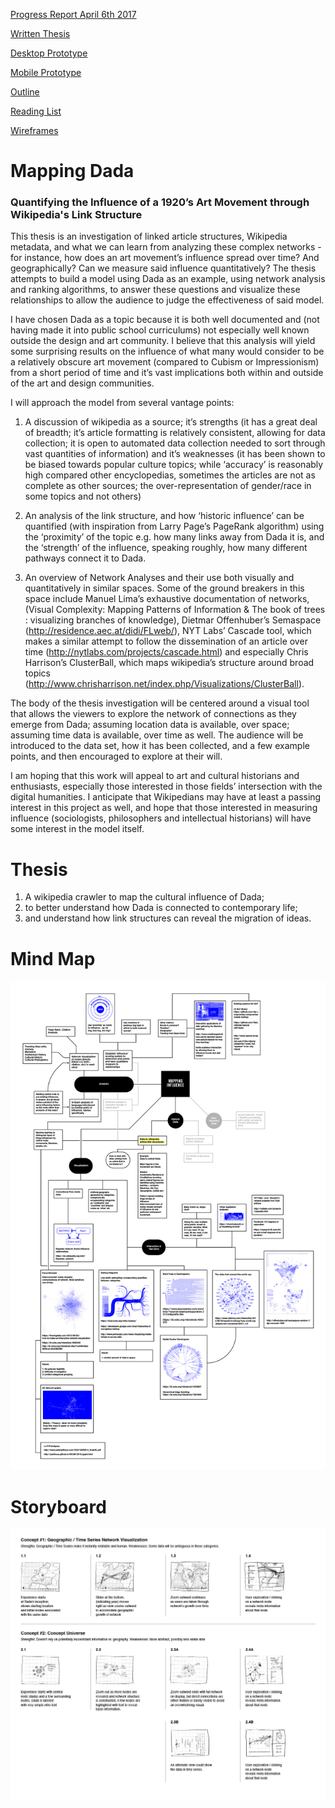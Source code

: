 [Progress Report April 6th 2017](/work/progress-report-1.pdf)

[Written Thesis](/writing/writtenThesis.md)

[Desktop Prototype](/visualization/prototypes-r1.pdf)

[Mobile Prototype](/visualization/mobile-prototypes-r1.pdf)

[Outline](/writing/outline.md)

[Reading List](/writing/readingList.md)

[Wireframes](/visualization/wireframes-r2.pdf)

# Mapping Dada

### Quantifying the Influence of a 1920’s Art Movement through Wikipedia's Link Structure

This thesis is an investigation of linked article structures, Wikipedia metadata, and what we can learn from analyzing these complex networks - for instance, how does an art movement’s influence spread over time? And geographically? Can we measure said influence quantitatively? The thesis attempts to build a model using Dada as an example, using network analysis and ranking algorithms, to answer these questions and visualize these relationships to allow the audience to judge the effectiveness of said model.

I have chosen Dada as a topic because it is both well documented and (not having made it into public school curriculums) not especially well known outside the design and art community. I believe that this analysis will yield some surprising results on the influence of what many would consider to be a relatively obscure art movement (compared to Cubism or Impressionism) from a short period of time and it’s vast implications both within and outside of the art and design communities.

I will approach the model from several vantage points:

1) A discussion of wikipedia as a source; it’s strengths (it has a great deal of breadth; it’s article formatting is relatively consistent, allowing for data collection; it is open to automated data collection needed to sort through vast quantities of information) and it’s weaknesses (it has been shown to be biased towards popular culture topics; while ‘accuracy’ is reasonably high compared other encyclopedias, sometimes the articles are not as complete as other sources; the over-representation of gender/race in some topics and not others)

2) An analysis of the link structure, and how ‘historic influence’ can be quantified (with inspiration from Larry Page’s PageRank algorithm) using the ‘proximity’ of the topic e.g. how many links away from Dada it is, and the ‘strength’ of the influence, speaking roughly, how many different pathways connect it to Dada.

3) An overview of Network Analyses and their use both visually and quantitatively in similar spaces. Some of the ground breakers in this space include Manuel Lima’s exhaustive documentation of networks, (Visual Complexity: Mapping Patterns of Information & The book of trees : visualizing branches of knowledge), Dietmar Offenhuber’s Semaspace (http://residence.aec.at/didi/FLweb/), NYT Labs’ Cascade tool, which makes a similar attempt to follow the dissemination of an article over time (http://nytlabs.com/projects/cascade.html)  and especially Chris Harrison’s ClusterBall, which maps wikipedia’s structure around broad topics (http://www.chrisharrison.net/index.php/Visualizations/ClusterBall).

The body of the thesis investigation will be centered around a visual tool that allows the viewers to explore the network of connections as they emerge from Dada; assuming location data is available, over space; assuming time data is available, over time as well. The audience will be introduced to the data set, how it has been collected, and a few example points, and then encouraged to explore at their will.

I am hoping that this work will appeal to art and cultural historians and enthusiasts, especially those interested in those fields’ intersection with the digital humanities. I anticipate that Wikipedians may have at least a passing interest in this project as well, and hope that those interested in measuring influence (sociologists, philosophers and intellectual historians) will have some interest in the model itself.


# Thesis

1. A wikipedia crawler to map the cultural influence of Dada;
2. to better understand how Dada is connected to contemporary life;
3. and understand how link structures can reveal the migration of ideas.

# Mind Map

![](writing/mindMapV1.jpg)

# Storyboard

![](writing/storyboard-v1.jpg)
